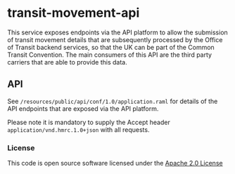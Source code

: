 transit-movement-api 
=============================================
This service exposes endpoints via the API platform to allow the submission of transit movement details that are subsequently processed by the Office of Transit backend services, so that the UK can be part of the Common Transit Convention.
The main consumers of this API are the third party carriers that are able to provide this data.

API
---
See `/resources/public/api/conf/1.0/application.raml` for details of the API endpoints that are exposed via the API platform.

Please note it is mandatory to supply the Accept header ```application/vnd.hmrc.1.0+json``` with all requests.

### License

This code is open source software licensed under the [Apache 2.0 License]("http://www.apache.org/licenses/LICENSE-2.0.html")
